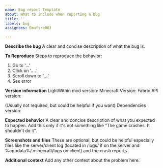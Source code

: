 ```yaml
---
name: Bug report Template
about: What to include when reporting a bug
title: ''
labels: bug
assignees: Emafire003

---
```


**Describe the bug**
A clear and concise description of what the bug is.

**To Reproduce**
Steps to reproduce the behavior:
1. Go to '...'
2. Click on '....'
3. Scroll down to '....'
4. See error

**Version information**
LightWithin mod version: <version>
Minecraft Version: <version>
Fabric API version: <version>

(Usually not required, but could be helpful if you want)
Dependencies version: <versions>

**Expected behavior**
A clear and concise description of what you expected to happen.
Add this only if it's not something like "The game crashes. It shouldn't do it".

**Screenshots and files**
These are optional, but could be helpful especially files like the server/client log (located in /logs/ if on the server and %appdata%/.minecraft/logs on client) and the crash reports. 

**Additional context**
Add any other context about the problem here.
